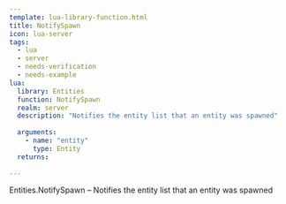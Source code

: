 ```yaml
---
template: lua-library-function.html
title: NotifySpawn
icon: lua-server
tags:
  - lua
  - server
  - needs-verification
  - needs-example
lua:
  library: Entities
  function: NotifySpawn
  realm: server
  description: "Notifies the entity list that an entity was spawned"
  
  arguments:
    - name: "entity"
      type: Entity
  returns:
    
---
```


<div class="lua__search__keywords">
Entities.NotifySpawn &#x2013; Notifies the entity list that an entity was spawned
</div>
